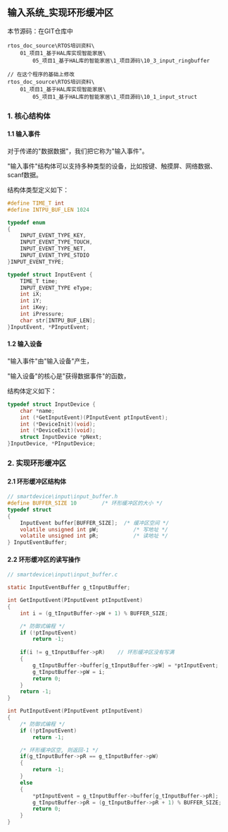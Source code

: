 ## 输入系统_实现环形缓冲区

本节源码：在GIT仓库中

```shell
rtos_doc_source\RTOS培训资料\
	01_项目1_基于HAL库实现智能家居\
		05_项目1_基于HAL库的智能家居\1_项目源码\10_3_input_ringbuffer
		
// 在这个程序的基础上修改
rtos_doc_source\RTOS培训资料\
	01_项目1_基于HAL库实现智能家居\
		05_项目1_基于HAL库的智能家居\1_项目源码\10_1_input_struct
```



### 1. 核心结构体

#### 1.1 输入事件

对于传递的"数据数据"，我们把它称为"输入事件"。

"输入事件"结构体可以支持多种类型的设备，比如按键、触摸屏、网络数据、scanf数据。

结构体类型定义如下：

```c
#define TIME_T int
#define INTPU_BUF_LEN 1024

typedef enum
{    
	INPUT_EVENT_TYPE_KEY,
	INPUT_EVENT_TYPE_TOUCH,
	INPUT_EVENT_TYPE_NET,
	INPUT_EVENT_TYPE_STDIO
}INPUT_EVENT_TYPE;

typedef struct InputEvent {
	TIME_T time;
	INPUT_EVENT_TYPE eType;
	int iX;
	int iY;
	int iKey;
	int iPressure;
	char str[INTPU_BUF_LEN];
}InputEvent, *PInputEvent;
```



#### 1.2 输入设备

"输入事件"由"输入设备"产生，

"输入设备"的核心是"获得数据事件"的函数，

结构体定义如下：

```c
typedef struct InputDevice {
	char *name;
	int (*GetInputEvent)(PInputEvent ptInputEvent);
	int (*DeviceInit)(void);
	int (*DeviceExit)(void);
	struct InputDevice *pNext;
}InputDevice, *PInputDevice;
```



### 2. 实现环形缓冲区

#### 2.1 环形缓冲区结构体

```c
// smartdevice\input\input_buffer.h
#define BUFFER_SIZE 10        /* 环形缓冲区的大小 */
typedef struct
{
    InputEvent buffer[BUFFER_SIZE];  /* 缓冲区空间 */
    volatile unsigned int pW;           /* 写地址 */
    volatile unsigned int pR;           /* 读地址 */
} InputEventBuffer;
```



#### 2.2 环形缓冲区的读写操作

```c
// smartdevice\input\input_buffer.c

static InputEventBuffer g_tInputBuffer;

int GetInputEvent(PInputEvent ptInputEvent)
{
    int i = (g_tInputBuffer->pW + 1) % BUFFER_SIZE;

	/* 防御式编程 */
	if (!ptInputEvent)
		return -1;
	
    if(i != g_tInputBuffer->pR)    // 环形缓冲区没有写满
    {
        g_tInputBuffer->buffer[g_tInputBuffer->pW] = *ptInputEvent;
        g_tInputBuffer->pW = i;
		return 0;
    }
	return -1;
}

int PutInputEvent(PInputEvent ptInputEvent)
{
	/* 防御式编程 */
	if (!ptInputEvent)
		return -1;

	/* 环形缓冲区空, 则返回-1 */
    if(g_tInputBuffer->pR == g_tInputBuffer->pW)
    {
        return -1;
    }
    else
    {
        *ptInputEvent = g_tInputBuffer->buffer[g_tInputBuffer->pR];
        g_tInputBuffer->pR = (g_tInputBuffer->pR + 1) % BUFFER_SIZE;
        return 0;
    }
}
```





